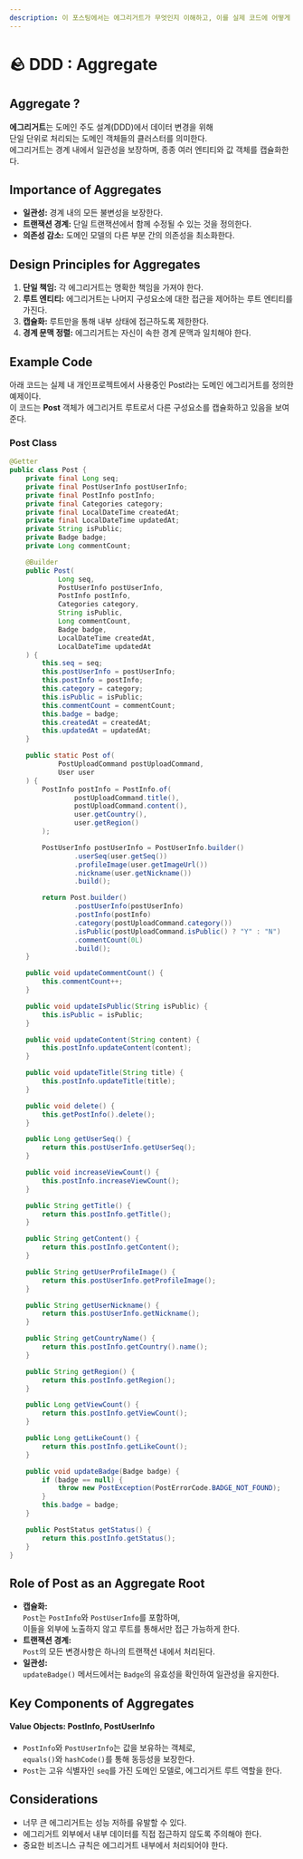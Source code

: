 ```yaml
---
description: 이 포스팅에서는 에그리거트가 무엇인지 이해하고, 이를 실제 코드에 어떻게 적용하는지 살펴볼 것이다.
---
```


# 🪨 DDD : Aggregate

## Aggregate ?

**에그리거트**는 도메인 주도 설계(DDD)에서 데이터 변경을 위해 \
단일 단위로 처리되는 도메인 객체들의 클러스터를 의미한다. \
에그리거트는 경계 내에서 일관성을 보장하며, 종종 여러 엔티티와 값 객체를 캡슐화한다.

## Importance of Aggregates

* **일관성:** 경계 내의 모든 불변성을 보장한다.
* **트랜잭션 경계:** 단일 트랜잭션에서 함께 수정될 수 있는 것을 정의한다.
* **의존성 감소:** 도메인 모델의 다른 부분 간의 의존성을 최소화한다.

## Design Principles for Aggregates

1. **단일 책임:** 각 에그리거트는 명확한 책임을 가져야 한다.
2. **루트 엔티티:** 에그리거트는 나머지 구성요소에 대한 접근을 제어하는 루트 엔티티를 가진다.
3. **캡슐화:** 루트만을 통해 내부 상태에 접근하도록 제한한다.
4. **경계 문맥 정렬:** 에그리거트는 자신이 속한 경계 문맥과 일치해야 한다.

## Example Code

아래 코드는 실제 내 개인프로젝트에서 사용중인 Post라는 도메인 에그리거트를 정의한 예제이다. \
이 코드는 **Post** 객체가 에그리거트 루트로서 다른 구성요소를 캡슐화하고 있음을 보여준다.

### Post Class

```java
@Getter
public class Post {
    private final Long seq;
    private final PostUserInfo postUserInfo;
    private final PostInfo postInfo;
    private final Categories category;
    private final LocalDateTime createdAt;
    private final LocalDateTime updatedAt;
    private String isPublic;
    private Badge badge;
    private Long commentCount;

    @Builder
    public Post(
            Long seq,
            PostUserInfo postUserInfo,
            PostInfo postInfo,
            Categories category,
            String isPublic,
            Long commentCount,
            Badge badge,
            LocalDateTime createdAt,
            LocalDateTime updatedAt
    ) {
        this.seq = seq;
        this.postUserInfo = postUserInfo;
        this.postInfo = postInfo;
        this.category = category;
        this.isPublic = isPublic;
        this.commentCount = commentCount;
        this.badge = badge;
        this.createdAt = createdAt;
        this.updatedAt = updatedAt;
    }

    public static Post of(
            PostUploadCommand postUploadCommand,
            User user
    ) {
        PostInfo postInfo = PostInfo.of(
                postUploadCommand.title(),
                postUploadCommand.content(),
                user.getCountry(),
                user.getRegion()
        );

        PostUserInfo postUserInfo = PostUserInfo.builder()
                .userSeq(user.getSeq())
                .profileImage(user.getImageUrl())
                .nickname(user.getNickname())
                .build();

        return Post.builder()
                .postUserInfo(postUserInfo)
                .postInfo(postInfo)
                .category(postUploadCommand.category())
                .isPublic(postUploadCommand.isPublic() ? "Y" : "N")
                .commentCount(0L)
                .build();
    }

    public void updateCommentCount() {
        this.commentCount++;
    }

    public void updateIsPublic(String isPublic) {
        this.isPublic = isPublic;
    }

    public void updateContent(String content) {
        this.postInfo.updateContent(content);
    }

    public void updateTitle(String title) {
        this.postInfo.updateTitle(title);
    }

    public void delete() {
        this.getPostInfo().delete();
    }

    public Long getUserSeq() {
        return this.postUserInfo.getUserSeq();
    }

    public void increaseViewCount() {
        this.postInfo.increaseViewCount();
    }

    public String getTitle() {
        return this.postInfo.getTitle();
    }

    public String getContent() {
        return this.postInfo.getContent();
    }

    public String getUserProfileImage() {
        return this.postUserInfo.getProfileImage();
    }

    public String getUserNickname() {
        return this.postUserInfo.getNickname();
    }

    public String getCountryName() {
        return this.postInfo.getCountry().name();
    }

    public String getRegion() {
        return this.postInfo.getRegion();
    }

    public Long getViewCount() {
        return this.postInfo.getViewCount();
    }

    public Long getLikeCount() {
        return this.postInfo.getLikeCount();
    }

    public void updateBadge(Badge badge) {
        if (badge == null) {
            throw new PostException(PostErrorCode.BADGE_NOT_FOUND);
        }
        this.badge = badge;
    }

    public PostStatus getStatus() {
        return this.postInfo.getStatus();
    }
}
```

## Role of Post as an Aggregate Root

* **캡슐화:** \
  `Post`는 `PostInfo`와 `PostUserInfo`를 포함하며, \
  이들을 외부에 노출하지 않고 루트를 통해서만 접근 가능하게 한다.
* **트랜잭션 경계:** \
  `Post`의 모든 변경사항은 하나의 트랜잭션 내에서 처리된다.
* **일관성:** \
  `updateBadge()` 메서드에서는 `Badge`의 유효성을 확인하여 일관성을 유지한다.

## Key Components of Aggregates

#### Value Objects: PostInfo, PostUserInfo

* `PostInfo`와 `PostUserInfo`는 값을 보유하는 객체로, \
  `equals()`와 `hashCode()`를 통해 동등성을 보장한다.
* `Post`는 고유 식별자인 `seq`를 가진 도메인 모델로, 에그리거트 루트 역할을 한다.

## Considerations

* &#x20;너무 큰 에그리거트는 성능 저하를 유발할 수 있다.
* 에그리거트 외부에서 내부 데이터를 직접 접근하지 않도록 주의해야 한다.
* 중요한 비즈니스 규칙은 에그리거트 내부에서 처리되어야 한다.
